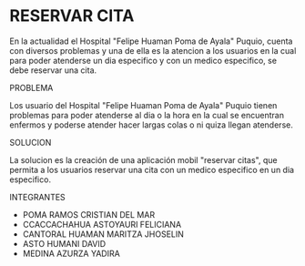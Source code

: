 # RESERVAR CITA

En la actualidad el Hospital "Felipe Huaman Poma de Ayala" Puquio, cuenta con diversos problemas y una de ella es la atencion a los usuarios en la cual para poder atenderse un dia especifico y con un medico especifico, se debe reservar una cita.

PROBLEMA

Los usuario del Hospital "Felipe Huaman Poma de Ayala" Puquio tienen problemas para poder atenderse al dia o la hora en la cual se encuentran enfermos y poderse atender hacer largas colas o ni quiza llegan atenderse.

SOLUCION

La solucion es la creación de una aplicación mobil "reservar citas", que permita a los usuarios reservar una cita con un medico especifico en un dia especifico.


INTEGRANTES

- POMA RAMOS CRISTIAN  DEL MAR
- CCACCACHAHUA ASTOYAURI FELICIANA
- CANTORAL HUAMAN MARITZA JHOSELIN
- ASTO HUMANI DAVID
- MEDINA AZURZA  YADIRA
  
